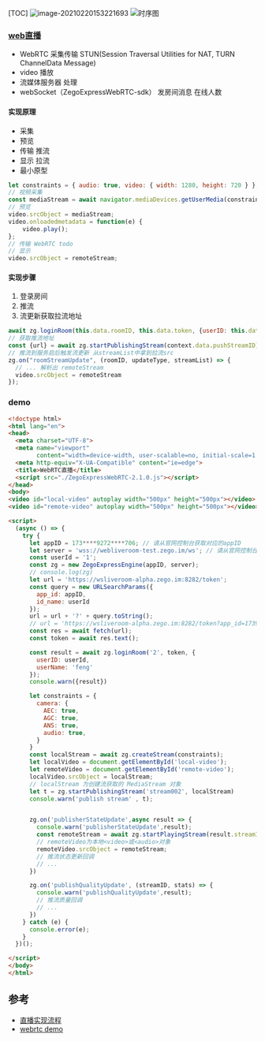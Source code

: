 [TOC]
![image-20210220153221693](https://tva1.sinaimg.cn/large/008eGmZEgy1gnwd9trbjlj30r00cugm3.jpg)
![时序图](https://tva1.sinaimg.cn/large/008eGmZEgy1gnwd9m4bejj30y40u07an.jpg)



### [web直播](https://doc-zh.zego.im/zh/7638.html)

- WebRTC  采集传输 STUN(Session Traversal Utilities for NAT, TURN ChannelData Message)
- video   播放 
- 流媒体服务器  处理
- webSocket（ZegoExpressWebRTC-sdk） 发房间消息 在线人数

#### 实现原理
- 采集 
- 预览
- 传输 推流
- 显示 拉流
- 最小原型
```javascript
let constraints = { audio: true, video: { width: 1280, height: 720 } };
// 视频采集
const mediaStream = await navigator.mediaDevices.getUserMedia(constraints)                                                                          
// 预览
video.srcObject = mediaStream;
video.onloadedmetadata = function(e) {
    video.play();
};
// 传输 WebRTC todo 
// 显示
video.srcObject = remoteStream;
```


#### 实现步骤
1. 登录房间
2. 推流  
3. 流更新获取拉流地址
```javascript
await zg.loginRoom(this.data.roomID, this.data.token, {userID: this.data.userID, userName: 'nick' + this.data.userID});
// 获取推流地址
const {url} = await zg.startPublishingStream(context.data.pushStreamID);
// 推流到服务启后触发流更新 从streamList中拿到拉流src
zg.on("roomStreamUpdate", (roomID, updateType, streamList) => {
  // ... 解析出 remoteStream
  video.srcObject = remoteStream
});
```


### demo
```html
<!doctype html>
<html lang="en">
<head>
  <meta charset="UTF-8">
  <meta name="viewport"
        content="width=device-width, user-scalable=no, initial-scale=1.0, maximum-scale=1.0, minimum-scale=1.0">
  <meta http-equiv="X-UA-Compatible" content="ie=edge">
  <title>WebRTC直播</title>
  <script src="./ZegoExpressWebRTC-2.1.0.js"></script>
</head>
<body>
<video id="local-video" autoplay width="500px" height="500px"></video>
<video id="remote-video" autoplay width="500px" height="500px"></video>

<script>
  (async () => {
    try {
      let appID = 173****9272****706; // 请从官网控制台获取对应的appID
      let server = 'wss://webliveroom-test.zego.im/ws'; // 请从官网控制台获取对应的server地址，否则可能登录失败
      const userId = '1';
      const zg = new ZegoExpressEngine(appID, server);
      // console.log(zg)
      let url = 'https://wsliveroom-alpha.zego.im:8282/token';
      const query = new URLSearchParams({
        app_id: appID,
        id_name: userId
      });
      url = url + '?' + query.toString();
      // url = 'https://wsliveroom-alpha.zego.im:8282/token?app_id=1739272706&id_name=sample1613981824652'
      const res = await fetch(url);
      const token = await res.text();

      const result = await zg.loginRoom('2', token, {
        userID: userId,
        userName: 'feng'
      });
      console.warn({result})

      let constraints = {
        camera: {
          AEC: true,
          AGC: true,
          ANS: true,
          audio: true,
        }
      }
      const localStream = await zg.createStream(constraints);
      let localVideo = document.getElementById('local-video');
      let remoteVideo = document.getElementById('remote-video');
      localVideo.srcObject = localStream;
      // localStream 为创建流获取的 MediaStream 对象
      let t = zg.startPublishingStream('stream002', localStream)
      console.warn('publish stream' , t);


      zg.on('publisherStateUpdate',async result => {
        console.warn('publisherStateUpdate',result);
        const remoteStream = await zg.startPlayingStream(result.streamID);
        // remoteVideo为本地<video>或<audio>对象
        remoteVideo.srcObject = remoteStream;
        // 推流状态更新回调
        // ...
      })

      zg.on('publishQualityUpdate', (streamID, stats) => {
        console.warn('publishQualityUpdate',result);
        // 推流质量回调
        // ...
      })
    } catch (e) {
      console.error(e);
    }
  })();

</script>
</body>
</html>
```

## 参考
- [直播实现流程](https://doc-zh.zego.im/zh/7638.html)
- [webrtc demo](https://zegodev.github.io/zego-express-webrtc-sample/)
